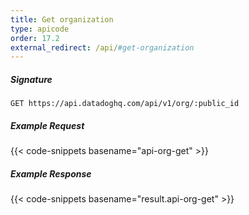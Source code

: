 ```yaml
---
title: Get organization
type: apicode
order: 17.2
external_redirect: /api/#get-organization
---
```


##### Signature
`GET https://api.datadoghq.com/api/v1/org/:public_id`
##### Example Request
{{< code-snippets basename="api-org-get" >}}
##### Example Response
{{< code-snippets basename="result.api-org-get" >}}
